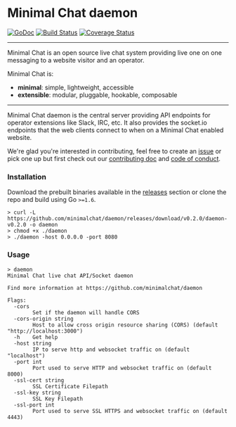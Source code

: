 # Minimal Chat daemon

[![GoDoc](https://godoc.org/github.com/minimalchat/daemon?status.svg)](https://godoc.org/github.com/minimalchat/daemon)
[![Build Status](https://travis-ci.org/minimalchat/daemon.svg?branch=master)](https://travis-ci.org/minimalchat/daemon)
[![Coverage Status](https://coveralls.io/repos/github/minimalchat/daemon/badge.svg?branch=master)](https://coveralls.io/github/minimalchat/daemon?branch=master)

---

Minimal Chat is an open source live chat system providing live one on one messaging to a website visitor and an operator.

Minimal Chat is:
-   **minimal**: simple, lightweight, accessible
-   **extensible**: modular, pluggable, hookable, composable 

---

Minimal Chat daemon is the central server providing API endpoints for operator extensions like Slack, IRC, etc. It also provides the socket.io endpoints that the web clients connect to when on a Minimal Chat enabled website.

We're glad you're interested in contributing, feel free to create an [issue](https://github.com/minimalchat/daemon/issues/new) or pick one up but first check out our [contributing doc](https://github.com/minimalchat/daemon/blob/master/CONTRIBUTING.md) and [code of conduct](https://github.com/minimalchat/daemon/blob/master/CODE_OF_CONDUCT.md).


### Installation

Download the prebuilt binaries available in the [releases](https://github.com/minimalchat/daemon/releases) section or clone the repo and build using Go `>=1.6`.

```
> curl -L https://github.com/minimalchat/daemon/releases/download/v0.2.0/daemon-v0.2.0 -o daemon
> chmod +x ./daemon
> ./daemon -host 0.0.0.0 -port 8080
```

### Usage

```
> daemon
Minimal Chat live chat API/Socket daemon

Find more information at https://github.com/minimalchat/daemon

Flags:
  -cors
    	Set if the daemon will handle CORS
  -cors-origin string
    	Host to allow cross origin resource sharing (CORS) (default "http://localhost:3000")
  -h	Get help
  -host string
    	IP to serve http and websocket traffic on (default "localhost")
  -port int
    	Port used to serve HTTP and websocket traffic on (default 8000)
  -ssl-cert string
    	SSL Certificate Filepath
  -ssl-key string
    	SSL Key Filepath
  -ssl-port int
    	Port used to serve SSL HTTPS and websocket traffic on (default 4443)

```
